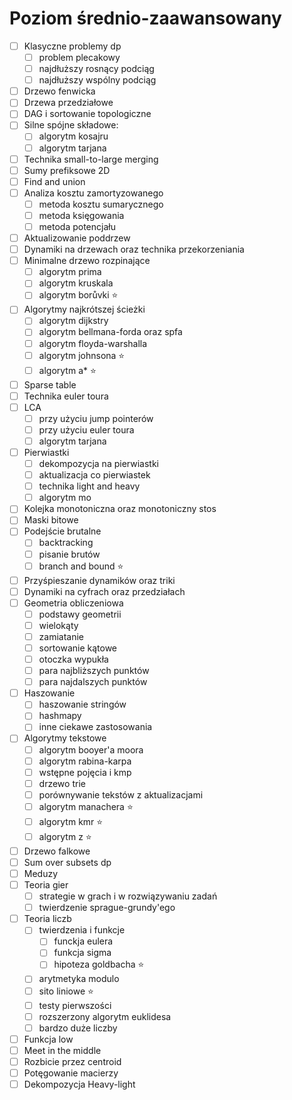 # Poziom średnio-zaawansowany

- [ ] Klasyczne problemy dp
  - [ ] problem plecakowy
  - [ ] najdłuższy rosnący podciąg
  - [ ] najdłuższy wspólny podciąg
- [ ] Drzewo fenwicka
- [ ] Drzewa przedziałowe
- [ ] DAG i sortowanie topologiczne
- [ ] Silne spójne składowe:
  - [ ] algorytm kosajru
  - [ ] algorytm tarjana
- [ ] Technika small-to-large merging
- [ ] Sumy prefiksowe 2D
- [ ] Find and union
- [ ] Analiza kosztu zamortyzowanego
  - [ ] metoda kosztu sumarycznego
  - [ ] metoda księgowania
  - [ ] metoda potencjału 
- [ ] Aktualizowanie poddrzew
- [ ] Dynamiki na drzewach oraz technika przekorzeniania
- [ ] Minimalne drzewo rozpinające
  - [ ] algorytm prima
  - [ ] algorytm kruskala
  - [ ] algorytm borůvki ⭐
- [ ] Algorytmy najkrótszej ścieżki
  - [ ] algorytm dijkstry
  - [ ] algorytm bellmana-forda oraz spfa
  - [ ] algorytm floyda-warshalla
  - [ ] algorytm johnsona ⭐
  - [ ] algorytm a* ⭐
- [ ] Sparse table
- [ ] Technika euler toura
- [ ] LCA
  - [ ] przy użyciu jump pointerów
  - [ ] przy użyciu euler toura
  - [ ] algorytm tarjana
- [ ] Pierwiastki
  - [ ] dekompozycja na pierwiastki
  - [ ] aktualizacja co pierwiastek
  - [ ] technika light and heavy
  - [ ] algorytm mo
- [ ] Kolejka monotoniczna oraz monotoniczny stos
- [ ] Maski bitowe
- [ ] Podejście brutalne
  - [ ] backtracking
  - [ ] pisanie brutów
  - [ ] branch and bound ⭐
- [ ] Przyśpieszanie dynamików oraz triki
- [ ] Dynamiki na cyfrach oraz przedziałach
- [ ] Geometria obliczeniowa
  - [ ] podstawy geometrii
  - [ ] wielokąty
  - [ ] zamiatanie
  - [ ] sortowanie kątowe
  - [ ] otoczka wypukła
  - [ ] para najbliższych punktów
  - [ ] para najdalszych punktów
- [ ] Haszowanie
  - [ ] haszowanie stringów
  - [ ] hashmapy
  - [ ] inne ciekawe zastosowania
- [ ] Algorytmy tekstowe
  - [ ] algorytm booyer'a moora
  - [ ] algorytm rabina-karpa
  - [ ] wstępne pojęcia i kmp
  - [ ] drzewo trie
  - [ ] porównywanie tekstów z aktualizacjami
  - [ ] algorytm manachera ⭐
  - [ ] algorytm kmr ⭐
  - [ ] algorytm z ⭐
- [ ] Drzewo falkowe
- [ ] Sum over subsets dp
- [ ] Meduzy
- [ ] Teoria gier
  - [ ] strategie w grach i w rozwiązywaniu zadań
  - [ ] twierdzenie sprague-grundy'ego
- [ ] Teoria liczb
  - [ ] twierdzenia i funkcje
    - [ ] funckja eulera
    - [ ] funkcja sigma
    - [ ] hipoteza goldbacha ⭐
  - [ ] arytmetyka modulo
  - [ ] sito liniowe ⭐
  - [ ] testy pierwszości
  - [ ] rozszerzony algorytm euklidesa
  - [ ] bardzo duże liczby
- [ ] Funkcja low
- [ ] Meet in the middle
- [ ] Rozbicie przez centroid
- [ ] Potęgowanie macierzy
- [ ] Dekompozycja Heavy-light
